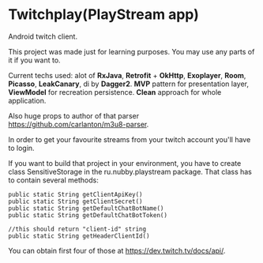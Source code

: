 # Twitchplay(PlayStream app)
Android twitch client.

This project was made just for learning purposes.
You may use any parts of it if you want to.

Current techs used: alot of **RxJava**, **Retrofit** + **OkHttp**, **Exoplayer**, **Room**, **Picasso**, **LeakCanary**, di by **Dagger2**.
**MVP** pattern for presentation layer, **ViewModel** for recreation persistence.
**Clean** approach for whole application.
 
Also huge props to author of that parser
https://github.com/carlanton/m3u8-parser.

In order to get your favourite streams from your twitch account you'll have to login.

If you want to build that project in your environment, you have to create class SensitiveStorage in the ru.nubby.playstream package.
That class has to contain several methods:

    public static String getClientApiKey()
    public static String getClientSecret()
    public static String getDefaultChatBotName()
    public static String getDefaultChatBotToken()

    //this should return "client-id" string
    public static String getHeaderClientId()

    
  You can obtain first four of those at https://dev.twitch.tv/docs/api/. 
  
